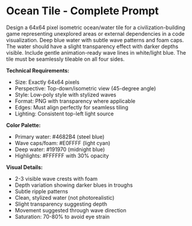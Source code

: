 # Ocean Tile - Complete Prompt

Design a 64x64 pixel isometric ocean/water tile for a civilization-building game representing unexplored areas or external dependencies in a code visualization. Deep blue water with subtle wave patterns and foam caps. The water should have a slight transparency effect with darker depths visible. Include gentle animation-ready wave lines in white/light blue. The tile must be seamlessly tileable on all four sides.

**Technical Requirements:**
- Size: Exactly 64x64 pixels
- Perspective: Top-down/isometric view (45-degree angle)
- Style: Low-poly style with stylized waves
- Format: PNG with transparency where applicable
- Edges: Must align perfectly for seamless tiling
- Lighting: Consistent top-left light source

**Color Palette:**
- Primary water: #4682B4 (steel blue)
- Wave caps/foam: #E0FFFF (light cyan)
- Deep water: #191970 (midnight blue)
- Highlights: #FFFFFF with 30% opacity

**Visual Details:**
- 2-3 visible wave crests with foam
- Depth variation showing darker blues in troughs
- Subtle ripple patterns
- Clean, stylized water (not photorealistic)
- Slight transparency suggesting depth
- Movement suggested through wave direction
- Saturation: 70-80% to avoid eye strain